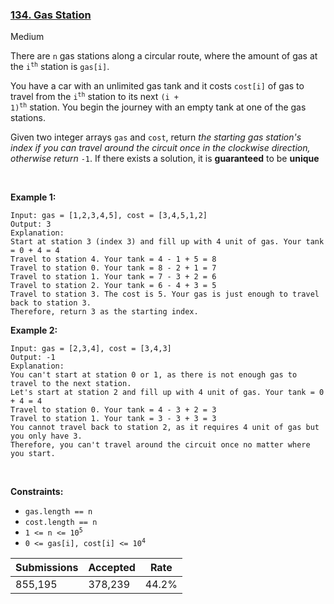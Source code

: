 ### [134. Gas Station](https://leetcode.com/problems/gas-station/)

Medium

There are `` n `` gas stations along a circular route, where the amount of gas at the <code>i<sup>th</sup></code> station is `` gas[i] ``.

You have a car with an unlimited gas tank and it costs `` cost[i] `` of gas to travel from the <code>i<sup>th</sup></code> station to its next <code>(i + 1)<sup>th</sup></code> station. You begin the journey with an empty tank at one of the gas stations.

Given two integer arrays `` gas `` and `` cost ``, return _the starting gas station's index if you can travel around the circuit once in the clockwise direction, otherwise return_ `` -1 ``. If there exists a solution, it is __guaranteed__ to be __unique__

 

__Example 1:__

```
Input: gas = [1,2,3,4,5], cost = [3,4,5,1,2]
Output: 3
Explanation:
Start at station 3 (index 3) and fill up with 4 unit of gas. Your tank = 0 + 4 = 4
Travel to station 4. Your tank = 4 - 1 + 5 = 8
Travel to station 0. Your tank = 8 - 2 + 1 = 7
Travel to station 1. Your tank = 7 - 3 + 2 = 6
Travel to station 2. Your tank = 6 - 4 + 3 = 5
Travel to station 3. The cost is 5. Your gas is just enough to travel back to station 3.
Therefore, return 3 as the starting index.
```

__Example 2:__

```
Input: gas = [2,3,4], cost = [3,4,3]
Output: -1
Explanation:
You can't start at station 0 or 1, as there is not enough gas to travel to the next station.
Let's start at station 2 and fill up with 4 unit of gas. Your tank = 0 + 4 = 4
Travel to station 0. Your tank = 4 - 3 + 2 = 3
Travel to station 1. Your tank = 3 - 3 + 3 = 3
You cannot travel back to station 2, as it requires 4 unit of gas but you only have 3.
Therefore, you can't travel around the circuit once no matter where you start.
```

 

__Constraints:__

*   `` gas.length == n ``
*   `` cost.length == n ``
*   <code>1 <= n <= 10<sup>5</sup></code>
*   <code>0 <= gas[i], cost[i] <= 10<sup>4</sup></code>

| Submissions    | Accepted     | Rate   |
| -------------- | ------------ | ------ |
| 855,195 | 378,239 | 44.2% |